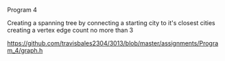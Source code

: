 Program 4

Creating a spanning tree by connecting a starting city to it's closest cities creating a vertex edge count no more than 3

https://github.com/travisbales2304/3013/blob/master/assignments/Program_4/graph.h

